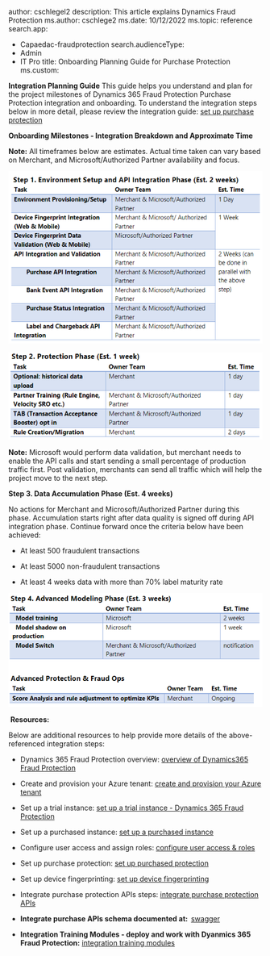 author: cschlegel2
description: This article explains Dynamics Fraud Protection 
ms.author: cschlege2
ms.date: 10/12/2022
ms.topic: reference
search.app: 
  - Capaedac-fraudprotection
search.audienceType:
  - Admin
  - IT Pro
title: Onboarding Planning Guide for Purchase Protection
ms.custom:


**Integration Planning Guide** This guide helps you understand and plan for the project milestones of Dynamics 365 Fraud Protection Purchase Protection integration and onboarding. To understand the integration steps below in more detail, please review the integration guide:  [set up purchase protection](https://learn.microsoft.com/dynamics365/fraud-protection/promocode-set-up-purchase-protection)

**Onboarding Milestones - Integration Breakdown and Approximate Time** 

**Note:** All timeframes below are estimates. Actual time taken can vary based on Merchant, and Microsoft/Authorized Partner availability and focus. 

 

![step1.](media/pp-onboarding-guide-steponeclean.png)


![step2.](media/step2-PP-onboardingguide.png)

**Note:** Microsoft would perform data validation, but merchant needs to enable the API calls and start sending a small percentage of production traffic first. Post validation, merchants can send all traffic which will help the project move to the next step. 


**Step 3. Data Accumulation Phase (Est. 4 weeks)** 

No actions for Merchant and Microsoft/Authorized Partner during this phase. Accumulation starts right after data quality is signed off during API integration phase. Continue forward once the criteria below have been achieved:                                                                                                               

- At least 500 fraudulent transactions                                                                      

- At least 5000 non-fraudulent transactions                                                                    

- At least 4 weeks data with more than 70% label maturity rate 


![step1.](media/step4-PP-onboardingguide.png)


​ 
**Resources:** 

Below are additional resources to help provide more details of the above-referenced integration steps:


- Dynamics 365 Fraud Protection overview: [overview of Dynamics365 Fraud Protection](https://learn.microsoft.com/dynamics365/fraud-protection/)

 
- Create and provision your Azure tenant: [create and provision your Azure tenant](https://learn.microsoft.com/dynamics365/fraud-protection/promocode-set-up-dfp-purchased-version)


- Set up a trial instance: [set up a trial instance - Dynamics 365 Fraud Protection](https://learn.microsoft.com/dynamics365/fraud-protection/promocode-set-up-dfp-trial-version)


 

- Set up a purchased instance: [set up a purchased instance](https://learn.microsoft.com/dynamics365/fraud-protection/promocode-set-up-dfp-purchased-version)

 

- Configure user access and assign roles: [configure user access & roles](https://learn.microsoft.com/dynamics365/fraud-protection/configure-user-access)

 

- Set up purchase protection: [set up purchased protection](https://learn.microsoft.com/dynamics365/fraud-protection/promocode-set-up-purchase-protection)

 

- Set up device fingerprinting: [set up device fingerprinting](https://learn.microsoft.com/dynamics365/fraud-protection/device-fingerprinting)

 

- Integrate purchase protection APIs steps: [integrate purchase protection APIs](https://learn.microsoft.com/dynamics365/fraud-protection/integrate-real-time-api)

 

- **Integrate purchase APIs schema documented at:**  [swagger](https://dfpswagger.azurewebsites.net/index.html)

 

- **Integration Training Modules - deploy and work with Dyanmics 365 Fraud Protection:** [integration training modules](https://learn.microsoft.com/training/paths/deploy-work-account-purchase-protection/)

 
